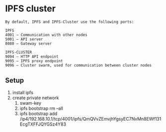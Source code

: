 # IPFS cluster

```
By default, IPFS and IPFS-Cluster use the following ports:

IPFS
4001 – Communication with other nodes
5001 – API server
8080 – Gateway server

IPFS-CLUSTER
9094 – HTTP API endpoint
9095 – IPFS proxy endpoint
9096 – Cluster swarm, used for communication between cluster nodes
```

## Setup

1. install ipfs
2. create private network
   1. swam-key
   2. ipfs bootstrap rm –all
   3. ipfs bootstrap add /ip4/192.168.10.1/tcp/4001/ipfs/QmQVvZEmvjhYgsyEC7NvMn8EWf131EcgTXFFJQYGSz4Y83
